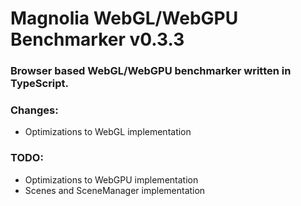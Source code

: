 # Magnolia WebGL/WebGPU Benchmarker v0.3.3
### Browser based WebGL/WebGPU benchmarker written in TypeScript.

### Changes:
- Optimizations to WebGL implementation

### TODO:
- Optimizations to WebGPU implementation
- Scenes and SceneManager implementation